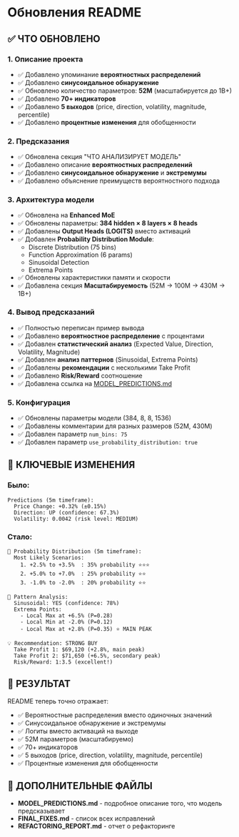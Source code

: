# Обновления README

## ✅ ЧТО ОБНОВЛЕНО

### 1. **Описание проекта**
- ✅ Добавлено упоминание **вероятностных распределений**
- ✅ Добавлено **синусоидальное обнаружение**
- ✅ Обновлено количество параметров: **52M** (масштабируется до 1B+)
- ✅ Добавлено **70+ индикаторов**
- ✅ Добавлено **5 выходов** (price, direction, volatility, magnitude, percentile)
- ✅ Добавлено **процентные изменения** для обобщенности

### 2. **Предсказания**
- ✅ Обновлена секция "ЧТО АНАЛИЗИРУЕТ МОДЕЛЬ"
- ✅ Добавлено описание **вероятностных распределений**
- ✅ Добавлено **синусоидальное обнаружение** и **экстремумы**
- ✅ Добавлено объяснение преимуществ вероятностного подхода

### 3. **Архитектура модели**
- ✅ Обновлена на **Enhanced MoE**
- ✅ Обновлены параметры: **384 hidden × 8 layers × 8 heads**
- ✅ Добавлены **Output Heads (LOGITS)** вместо активаций
- ✅ Добавлен **Probability Distribution Module**:
  - Discrete Distribution (75 bins)
  - Function Approximation (6 params)
  - Sinusoidal Detection
  - Extrema Points
- ✅ Обновлены характеристики памяти и скорости
- ✅ Добавлена секция **Масштабируемость** (52M → 100M → 430M → 1B+)

### 4. **Вывод предсказаний**
- ✅ Полностью переписан пример вывода
- ✅ Добавлено **вероятностное распределение** с процентами
- ✅ Добавлен **статистический анализ** (Expected Value, Direction, Volatility, Magnitude)
- ✅ Добавлен **анализ паттернов** (Sinusoidal, Extrema Points)
- ✅ Добавлены **рекомендации** с несколькими Take Profit
- ✅ Добавлено **Risk/Reward** соотношение
- ✅ Добавлена ссылка на [MODEL_PREDICTIONS.md](MODEL_PREDICTIONS.md)

### 5. **Конфигурация**
- ✅ Обновлены параметры модели (384, 8, 8, 1536)
- ✅ Добавлены комментарии для разных размеров (52M, 430M)
- ✅ Добавлен параметр `num_bins: 75`
- ✅ Добавлен параметр `use_probability_distribution: true`

## 📝 КЛЮЧЕВЫЕ ИЗМЕНЕНИЯ

### Было:
```
Predictions (5m timeframe):
  Price Change: +0.32% (±0.15%)
  Direction: UP (confidence: 67.3%)
  Volatility: 0.0042 (risk level: MEDIUM)
```

### Стало:
```
🎲 Probability Distribution (5m timeframe):
  Most Likely Scenarios:
    1. +2.5% to +3.5%  : 35% probability ⭐⭐⭐
    2. +5.0% to +7.0%  : 25% probability ⭐⭐
    3. -1.0% to -2.0%  : 20% probability ⭐⭐
    
🌊 Pattern Analysis:
  Sinusoidal: YES (confidence: 78%)
  Extrema Points:
    - Local Max at +6.5% (P=0.28)
    - Local Min at -2.0% (P=0.12)
    - Local Max at +2.8% (P=0.35) ⭐ MAIN PEAK

💡 Recommendation: STRONG BUY
  Take Profit 1: $69,120 (+2.8%, main peak)
  Take Profit 2: $71,650 (+6.5%, secondary peak)
  Risk/Reward: 1:3.5 (excellent!)
```

## 🎯 РЕЗУЛЬТАТ

README теперь точно отражает:
- ✅ Вероятностные распределения вместо одиночных значений
- ✅ Синусоидальное обнаружение и экстремумы
- ✅ Логиты вместо активаций на выходе
- ✅ 52M параметров (масштабируемо)
- ✅ 70+ индикаторов
- ✅ 5 выходов (price, direction, volatility, magnitude, percentile)
- ✅ Процентные изменения для обобщенности

## 📖 ДОПОЛНИТЕЛЬНЫЕ ФАЙЛЫ

- **MODEL_PREDICTIONS.md** - подробное описание того, что модель предсказывает
- **FINAL_FIXES.md** - список всех исправлений
- **REFACTORING_REPORT.md** - отчет о рефакторинге

